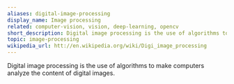 ```yaml
---
aliases: digital-image-processing
display_name: Image processing
related: computer-vision, vision, deep-learning, opencv
short_description: Digital image processing is the use of algorithms to make computers understand the image content.
topic: image-processing
wikipedia_url: htt://en.wikipedia.org/wiki/Digi_image_processing
---
```

Digital image processing is the use of algorithms to make computers analyze the content of digital images.
